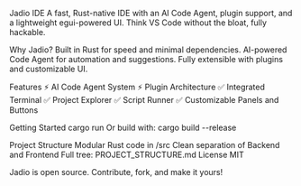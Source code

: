 Jadio IDE
A fast, Rust-native IDE with an AI Code Agent, plugin support, and a lightweight egui-powered UI. Think VS Code without the bloat, fully hackable.

Why Jadio?
Built in Rust for speed and minimal dependencies.
AI-powered Code Agent for automation and suggestions.
Fully extensible with plugins and customizable UI.

Features
⚡️ AI Code Agent System
⚡️ Plugin Architecture
✅ Integrated Terminal
✅ Project Explorer
✅ Script Runner
✅ Customizable Panels and Buttons

Getting Started
cargo run
Or build with:
cargo build --release

Project Structure
Modular Rust code in /src
Clean separation of Backend and Frontend
Full tree: PROJECT_STRUCTURE.md
License
MIT

Jadio is open source. Contribute, fork, and make it yours!
